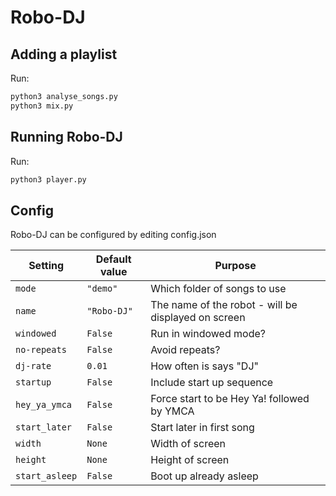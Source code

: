 # Robo-DJ

## Adding a playlist
Run:

```bash
python3 analyse_songs.py
python3 mix.py
```

## Running Robo-DJ
Run:

```bash
python3 player.py
```

## Config

Robo-DJ can be configured by editing config.json

| Setting        | Default value | Purpose |
| -------------- | ------------- | ------- |
| `mode`         | `"demo"`      | Which folder of songs to use |
| `name`         | `"Robo-DJ"`   | The name of the robot - will be displayed on screen |
| `windowed`     | `False`       | Run in windowed mode? |
| `no-repeats`   | `False`       | Avoid repeats? |
| `dj-rate`      | `0.01`        | How often is says "DJ" |
| `startup`      | `False`       | Include start up sequence |
| `hey_ya_ymca`  | `False`       | Force start to be Hey Ya! followed by YMCA |
| `start_later`  | `False`       | Start later in first song |
| `width`        | `None`        | Width of screen |
| `height`       | `None`        | Height of screen |
| `start_asleep` | `False`       | Boot up already asleep |
